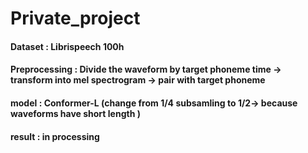 # Private_project
#### Dataset : Librispeech 100h
#### Preprocessing : Divide the waveform by target phoneme time -> transform into mel spectrogram -> pair with target phoneme
#### model : Conformer-L (change from 1/4 subsamling to 1/2-> because waveforms have short length )
#### result : in processing 
